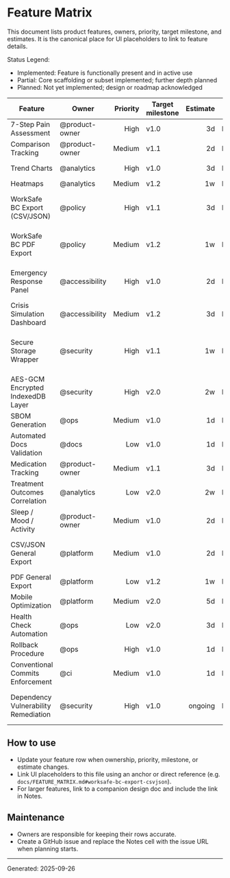 
# Feature Matrix

This document lists product features, owners, priority, target milestone, and estimates. It is the canonical place for UI placeholders to link to feature details.

Status Legend:
- Implemented: Feature is functionally present and in active use
- Partial: Core scaffolding or subset implemented; further depth planned
- Planned: Not yet implemented; design or roadmap acknowledged

| Feature | Owner | Priority | Target milestone | Estimate | Status | Representative Source | Notes |
|---|---|---:|---|---:|---|---|---|
| 7-Step Pain Assessment | @product-owner | High | v1.0 | 3d | Implemented | `src/features/assessment/` | Full flow active
| Comparison Tracking | @product-owner | Medium | v1.1 | 2d | Implemented | `src/features/assessment/steps/Comparison*` | Included in step 7
| Trend Charts | @analytics | High | v1.0 | 3d | Implemented | `src/features/analytics/` | Uses Recharts/Chart.js
| Heatmaps | @analytics | Medium | v1.2 | 1w | Partial | `src/features/analytics/heatmap/` | Visualization WIP
| WorkSafe BC Export (CSV/JSON) | @policy | High | v1.1 | 3d | Implemented | `src/features/reports/worksafebc/` | Sample CSV/JSON export available; verify templates
| WorkSafe BC PDF Export | @policy | Medium | v1.2 | 1w | Partial | `src/features/reports/worksafebc/pdf/` | PDF generator scaffold exists; templates pending
| Emergency Response Panel | @accessibility | High | v1.0 | 2d | Partial | `src/components/accessibility/` | Core panel implemented; integrations pending
| Crisis Simulation Dashboard | @accessibility | Medium | v1.2 | 3d | Implemented | `src/components/accessibility/CrisisTestingDashboard.tsx` | Adaptive testing
| Secure Storage Wrapper | @security | High | v1.1 | 1w | Implemented | `src/lib/storage/secureStorage.ts` | Selective encryption implemented; review AES-GCM layer
| AES-GCM Encrypted IndexedDB Layer | @security | High | v2.0 | 2w | Planned | (future) | Enterprise-grade encrypted layer planned
| SBOM Generation | @ops | Medium | v1.0 | 1d | Implemented | `security/sbom-latest.json` | Regeneratable
| Automated Docs Validation | @docs | Low | v1.0 | 1d | Implemented | `.github/workflows/docs-validate.yml` | CI enforced
| Medication Tracking | @product-owner | Medium | v1.1 | 3d | Implemented | `src/features/treatments/` | 
| Treatment Outcomes Correlation | @analytics | Low | v2.0 | 2w | Partial | `src/features/analytics/` | Deeper correlation planned
| Sleep / Mood / Activity | @product-owner | Medium | v1.0 | 2d | Implemented | `src/features/qol/` | 
| CSV/JSON General Export | @platform | Medium | v1.0 | 2d | Implemented | `src/features/export/` | Cross-browser testing recommended for large exports
| PDF General Export | @platform | Low | v1.2 | 1w | Partial | `src/features/export/pdf/` | Stable templates pending
| Mobile Optimization | @platform | Medium | v2.0 | 5d | Partial | responsive tweaks ongoing | Performance tuning ongoing
| Health Check Automation | @ops | Low | v2.0 | 3d | Planned | `scripts/health-check.js` | Categories defined
| Rollback Procedure | @ops | High | v1.0 | 1d | Implemented | `docs/DEPLOYMENT.md` | Documented
| Conventional Commits Enforcement | @ci | Medium | v1.0 | 1d | Implemented | Husky / lint tools | 
| Dependency Vulnerability Remediation | @security | High | v1.0 | ongoing | Partial | root dependencies | Run `npm audit` and patch critical items before release

## How to use
- Update your feature row when ownership, priority, milestone, or estimate changes.
- Link UI placeholders to this file using an anchor or direct reference (e.g. `docs/FEATURE_MATRIX.md#worksafe-bc-export-csvjson`).
- For larger features, link to a companion design doc and include the link in Notes.

## Maintenance
- Owners are responsible for keeping their rows accurate.
- Create a GitHub issue and replace the Notes cell with the issue URL when planning starts.

---
Generated: 2025-09-26
